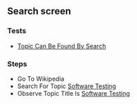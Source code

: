 ## Search screen

### Tests

- [Topic Can Be Found By Search](../tests/topic_can_be_found_by_search.md)

### Steps

- Go To Wikipedia 
- Search For Topic [Software Testing](../tokens/software_testing.md)
- Observe Topic Title Is [Software Testing](../tokens/software_testing.md)